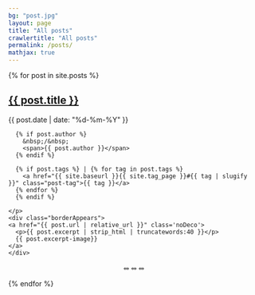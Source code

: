 ```yaml
---
bg: "post.jpg"
layout: page
title: "All posts"
crawlertitle: "All posts"
permalink: /posts/
mathjax: true
---
```



{% for post in site.posts %}
  <article class="index-page">
    <h2><a href="{{ post.url | relative_url }}">{{ post.title }}</a></h2>
    <p class="post-meta">
      <time datetime="{{ post.date | date: "%Y-%m-%d" }}">{{ post.date | date: "%d-%m-%Y" }}</time>

      {% if post.author %}
        &nbsp;/&nbsp;
        <span>{{ post.author }}</span>
      {% endif %}

      {% if post.tags %} | {% for tag in post.tags %}
        <a href="{{ site.baseurl }}{{ site.tag_page }}#{{ tag | slugify }}" class="post-tag">{{ tag }}</a>
      {% endfor %}
      {% endif %}

    </p>
    <div class="borderAppears">
    <a href="{{ post.url | relative_url }}" class='noDeco'>
      <p>{{ post.excerpt | strip_html | truncatewords:40 }}</p>
      {{ post.excerpt-image}}
    </a>
    </div>
  </article>
  <p style='text-align: center'>&#10568; &#10568; &#10568;</p>
{% endfor %}

